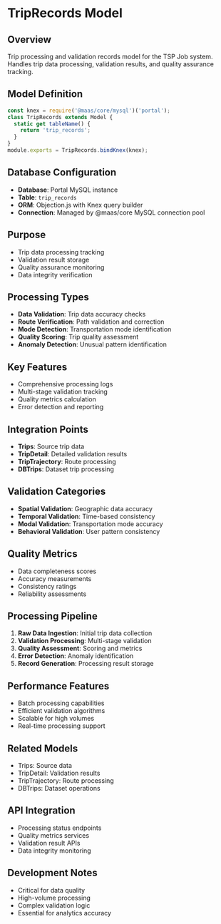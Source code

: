 # TripRecords Model

## Overview
Trip processing and validation records model for the TSP Job system. Handles trip data processing, validation results, and quality assurance tracking.

## Model Definition
```javascript
const knex = require('@maas/core/mysql')('portal');
class TripRecords extends Model {
  static get tableName() {
    return 'trip_records';
  }
}
module.exports = TripRecords.bindKnex(knex);
```

## Database Configuration
- **Database**: Portal MySQL instance
- **Table**: `trip_records`
- **ORM**: Objection.js with Knex query builder
- **Connection**: Managed by @maas/core MySQL connection pool

## Purpose
- Trip data processing tracking
- Validation result storage
- Quality assurance monitoring
- Data integrity verification

## Processing Types
- **Data Validation**: Trip data accuracy checks
- **Route Verification**: Path validation and correction
- **Mode Detection**: Transportation mode identification
- **Quality Scoring**: Trip quality assessment
- **Anomaly Detection**: Unusual pattern identification

## Key Features
- Comprehensive processing logs
- Multi-stage validation tracking
- Quality metrics calculation
- Error detection and reporting

## Integration Points
- **Trips**: Source trip data
- **TripDetail**: Detailed validation results
- **TripTrajectory**: Route processing
- **DBTrips**: Dataset trip processing

## Validation Categories
- **Spatial Validation**: Geographic data accuracy
- **Temporal Validation**: Time-based consistency
- **Modal Validation**: Transportation mode accuracy
- **Behavioral Validation**: User pattern consistency

## Quality Metrics
- Data completeness scores
- Accuracy measurements
- Consistency ratings
- Reliability assessments

## Processing Pipeline
1. **Raw Data Ingestion**: Initial trip data collection
2. **Validation Processing**: Multi-stage validation
3. **Quality Assessment**: Scoring and metrics
4. **Error Detection**: Anomaly identification
5. **Record Generation**: Processing result storage

## Performance Features
- Batch processing capabilities
- Efficient validation algorithms
- Scalable for high volumes
- Real-time processing support

## Related Models
- Trips: Source data
- TripDetail: Validation results
- TripTrajectory: Route processing
- DBTrips: Dataset operations

## API Integration
- Processing status endpoints
- Quality metrics services
- Validation result APIs
- Data integrity monitoring

## Development Notes
- Critical for data quality
- High-volume processing
- Complex validation logic
- Essential for analytics accuracy